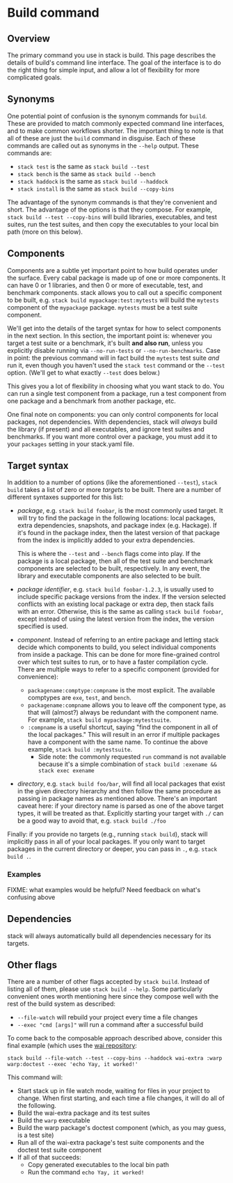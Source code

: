 # Build command

## Overview

The primary command you use in stack is build. This page describes the details
of build's command line interface. The goal of the interface is to do the right
thing for simple input, and allow a lot of flexibility for more complicated
goals.

## Synonyms

One potential point of confusion is the synonym commands for `build`. These are
provided to match commonly expected command line interfaces, and to make common
workflows shorter. The important thing to note is that all of these are just
the `build` command in disguise. Each of these commands are called out as
synonyms in the `--help` output. These commands are:

* `stack test` is the same as `stack build --test`
* `stack bench` is the same as `stack build --bench`
* `stack haddock` is the same as `stack build --haddock`
* `stack install` is the same as `stack build --copy-bins`

The advantage of the synonym commands is that they're convenient and short. The
advantage of the options is that they compose. For example, `stack build --test
--copy-bins` will build libraries, executables, and test suites, run the test
suites, and then copy the executables to your local bin path (more on this
below).

## Components

Components are a subtle yet important point to how build operates under the
surface. Every cabal package is made up of one or more components. It can have
0 or 1 libraries, and then 0 or more of executable, test, and benchmark
components. stack allows you to call out a specific component to be built, e.g.
`stack build mypackage:test:mytests` will build the `mytests` component of the
`mypackage` package. `mytests` must be a test suite component.

We'll get into the details of the target syntax for how to select components in
the next section. In this section, the important point is: whenever you target
a test suite or a benchmark, it's built __and also run__, unless you explicitly
disable running via `--no-run-tests` or `--no-run-benchmarks`. Case in point:
the previous command will in fact build the `mytests` test suite *and* run it,
even though you haven't used the `stack test` command or the `--test` option.
(We'll get to what exactly `--test` does below.)

This gives you a lot of flexibility in choosing what you want stack to do. You
can run a single test component from a package, run a test component from one
package and a benchmark from another package, etc.

One final note on components: you can only control components for local
packages, not dependencies. With dependencies, stack will *always* build the
library (if present) and all executables, and ignore test suites and
benchmarks. If you want more control over a package, you must add it to your
`packages` setting in your stack.yaml file.

## Target syntax

In addition to a number of options (like the aforementioned `--test`), `stack
build` takes a list of zero or more *targets* to be built. There are a number
of different syntaxes supported for this list:

*   *package*, e.g. `stack build foobar`, is the most commonly used target. It will try to find the package in the following locations: local packages, extra dependencies, snapshots, and package index (e.g. Hackage). If it's found in the package index, then the latest version of that package from the index is implicitly added to your extra dependencies.

    This is where the `--test` and `--bench` flags come into play. If the package is a local package, then all of the test suite and benchmark components are selected to be built, respectively. In any event, the library and executable components are also selected to be built.

*   *package identifier*, e.g. `stack build foobar-1.2.3`, is usually used to include specific package versions from the index. If the version selected conflicts with an existing local package or extra dep, then stack fails with an error. Otherwise, this is the same as calling `stack build foobar`, except instead of using the latest version from the index, the version specified is used.

*   *component*. Instead of referring to an entire package and letting stack decide which components to build, you select individual components from inside a package. This can be done for more fine-grained control over which test suites to run, or to have a faster compilation cycle. There are multiple ways to refer to a specific component (provided for convenience):

    * `packagename:comptype:compname` is the most explicit. The available comptypes are `exe`, `test`, and `bench`.
    * `packagename:compname` allows you to leave off the component type, as that will (almost?) always be redundant with the component name. For example, `stack build mypackage:mytestsuite`.
    * `:compname` is a useful shortcut, saying "find the component in all of the local packages." This will result in an error if multiple packages have a component with the same name. To continue the above example, `stack build :mytestsuite`.
        * Side note: the commonly requested `run` command is not available because it's a simple combination of `stack build :exename && stack exec exename`

* *directory*, e.g. `stack build foo/bar`, will find all local packages that exist in the given directory hierarchy and then follow the same procedure as passing in package names as mentioned above. There's an important caveat here: if your directory name is parsed as one of the above target types, it will be treated as that. Explicitly starting your target with `./` can be a good way to avoid that, e.g. `stack build ./foo`

Finally: if you provide no targets (e.g., running `stack build`), stack will
implicitly pass in all of your local packages. If you only want to target
packages in the current directory or deeper, you can pass in `.`, e.g. `stack
build .`.

### Examples

FIXME: what examples would be helpful? Need feedback on what's confusing above

## Dependencies

stack will always automatically build all dependencies necessary for its targets.

## Other flags

There are a number of other flags accepted by `stack build`. Instead of listing
all of them, please use `stack build --help`. Some particularly convenient ones
worth mentioning here since they compose well with the rest of the build system
as described:

* `--file-watch` will rebuild your project every time a file changes
* `--exec "cmd [args]"` will run a command after a successful build

To come back to the composable approach described above, consider this final
example (which uses the [wai repository](https://github.com/yesodweb/wai/):

```
stack build --file-watch --test --copy-bins --haddock wai-extra :warp warp:doctest --exec 'echo Yay, it worked!'
```

This command will:

* Start stack up in file watch mode, waiting for files in your project to change. When first starting, and each time a file changes, it will do all of the following.
* Build the wai-extra package and its test suites
* Build the `warp` executable
* Build the warp package's doctest component (which, as you may guess, is a test site)
* Run all of the wai-extra package's test suite components and the doctest test suite component
* If all of that succeeds:
    * Copy generated executables to the local bin path
    * Run the command `echo Yay, it worked!`

